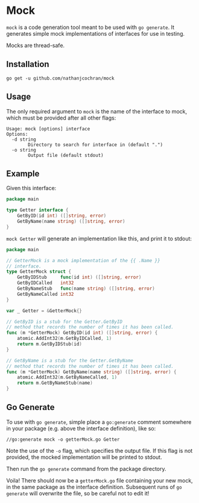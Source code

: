 # Mock

`mock` is a code generation tool meant to be used with `go generate`. It
generates simple mock implementations of interfaces for use in testing.

Mocks are thread-safe.

## Installation

`go get -u github.com/nathanjcochran/mock`

## Usage

The only required argument to `mock` is the name of the interface to mock,
which must be provided after all other flags:

```
Usage: mock [options] interface
Options:
  -d string
    	Directory to search for interface in (default ".")
  -o string
    	Output file (default stdout)
```

## Example

Given this interface:

```go
package main

type Getter interface {
	GetByID(id int) ([]string, error)
	GetByName(name string) ([]string, error)
}
```

`mock Getter` will generate an implementation like this, and print it to
stdout:

```go
package main

// GetterMock is a mock implementation of the {{ .Name }}
// interface.
type GetterMock struct {
	GetByIDStub     func(id int) ([]string, error)
	GetByIDCalled   int32
	GetByNameStub   func(name string) ([]string, error)
	GetByNameCalled int32
}

var _ Getter = &GetterMock{}

// GetByID is a stub for the Getter.GetByID
// method that records the number of times it has been called.
func (m *GetterMock) GetByID(id int) ([]string, error) {
	atomic.AddInt32(m.GetByIDCalled, 1)
	return m.GetByIDStub(id)
}

// GetByName is a stub for the Getter.GetByName
// method that records the number of times it has been called.
func (m *GetterMock) GetByName(name string) ([]string, error) {
	atomic.AddInt32(m.GetByNameCalled, 1)
	return m.GetByNameStub(name)
}
```

## Go Generate

To use with `go generate`, simple place a `go:generate` comment somewhere in
your package (e.g. above the interface definition), like so:

`//go:generate mock -o getterMock.go Getter`

Note the use of the `-o` flag, which specifies the output file. If this flag
is not provided, the mocked implementation will be printed to stdout.

Then run the `go generate` command from the package directory.

Voila! There should now be a `getterMock.go` file containing your new mock, in
the same package as the interface definition. Subsequent runs of `go generate`
will overwrite the file, so be careful not to edit it!
